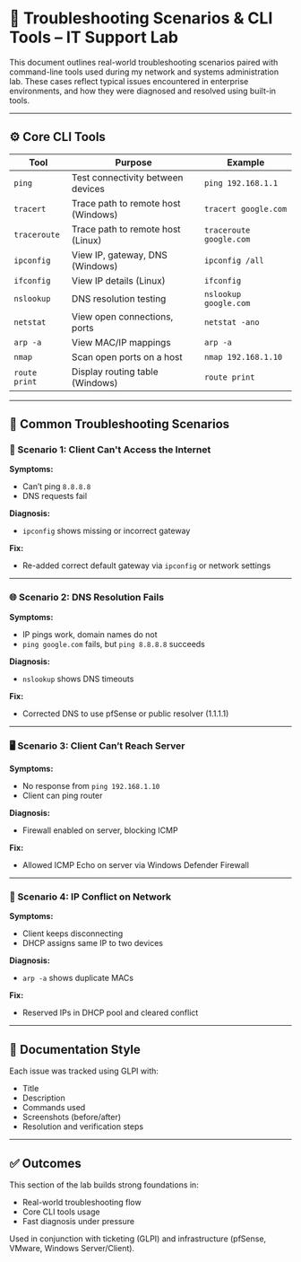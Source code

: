 
# 🧰 Troubleshooting Scenarios & CLI Tools – IT Support Lab

This document outlines real-world troubleshooting scenarios paired with command-line tools used during my network and systems administration lab. These cases reflect typical issues encountered in enterprise environments, and how they were diagnosed and resolved using built-in tools.

---

## ⚙️ Core CLI Tools

| Tool         | Purpose                                      | Example                         |
|--------------|----------------------------------------------|----------------------------------|
| `ping`       | Test connectivity between devices            | `ping 192.168.1.1`               |
| `tracert`    | Trace path to remote host (Windows)          | `tracert google.com`            |
| `traceroute` | Trace path to remote host (Linux)            | `traceroute google.com`         |
| `ipconfig`   | View IP, gateway, DNS (Windows)              | `ipconfig /all`                 |
| `ifconfig`   | View IP details (Linux)                      | `ifconfig`                      |
| `nslookup`   | DNS resolution testing                       | `nslookup google.com`           |
| `netstat`    | View open connections, ports                 | `netstat -ano`                  |
| `arp -a`     | View MAC/IP mappings                         | `arp -a`                        |
| `nmap`       | Scan open ports on a host                    | `nmap 192.168.1.10`             |
| `route print`| Display routing table (Windows)              | `route print`                   |

---

## 🧪 Common Troubleshooting Scenarios

### 🔌 Scenario 1: Client Can't Access the Internet

**Symptoms:**
- Can’t ping `8.8.8.8`
- DNS requests fail

**Diagnosis:**
- `ipconfig` shows missing or incorrect gateway

**Fix:**
- Re-added correct default gateway via `ipconfig` or network settings

---

### 🌐 Scenario 2: DNS Resolution Fails

**Symptoms:**
- IP pings work, domain names do not
- `ping google.com` fails, but `ping 8.8.8.8` succeeds

**Diagnosis:**
- `nslookup` shows DNS timeouts

**Fix:**
- Corrected DNS to use pfSense or public resolver (1.1.1.1)

---

### 🖥️ Scenario 3: Client Can’t Reach Server

**Symptoms:**
- No response from `ping 192.168.1.10`
- Client can ping router

**Diagnosis:**
- Firewall enabled on server, blocking ICMP

**Fix:**
- Allowed ICMP Echo on server via Windows Defender Firewall

---

### 🔁 Scenario 4: IP Conflict on Network

**Symptoms:**
- Client keeps disconnecting
- DHCP assigns same IP to two devices

**Diagnosis:**
- `arp -a` shows duplicate MACs

**Fix:**
- Reserved IPs in DHCP pool and cleared conflict


---

## 📌 Documentation Style

Each issue was tracked using GLPI with:
- Title
- Description
- Commands used
- Screenshots (before/after)
- Resolution and verification steps

---

## ✅ Outcomes

This section of the lab builds strong foundations in:
- Real-world troubleshooting flow
- Core CLI tools usage
- Fast diagnosis under pressure

Used in conjunction with ticketing (GLPI) and infrastructure (pfSense, VMware, Windows Server/Client).


